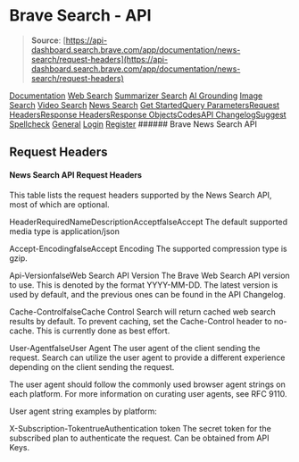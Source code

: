 # Brave Search - API

> **Source**: [https://api-dashboard.search.brave.com/app/documentation/news-search/request-headers](https://api-dashboard.search.brave.com/app/documentation/news-search/request-headers)


[](https://api-dashboard.search.brave.com/app/dashboard)  [](https://api-dashboard.search.brave.com/app/dashboard)  [Documentation](https://api-dashboard.search.brave.com/app/documentation) [Web Search](https://api-dashboard.search.brave.com/app/documentation/web-search) [Summarizer Search](https://api-dashboard.search.brave.com/app/documentation/summarizer-search) [AI Grounding](https://api-dashboard.search.brave.com/app/documentation/ai-grounding) [Image Search](https://api-dashboard.search.brave.com/app/documentation/image-search) [Video Search](https://api-dashboard.search.brave.com/app/documentation/video-search) [News Search](https://api-dashboard.search.brave.com/app/documentation/news-search) [Get Started](https://api-dashboard.search.brave.com/app/documentation/news-search/get-started)[Query Parameters](https://api-dashboard.search.brave.com/app/documentation/news-search/query)[Request Headers](https://api-dashboard.search.brave.com/app/documentation/news-search/request-headers)[Response Headers](https://api-dashboard.search.brave.com/app/documentation/news-search/response-headers)[Response Objects](https://api-dashboard.search.brave.com/app/documentation/news-search/responses)[Codes](https://api-dashboard.search.brave.com/app/documentation/news-search/codes)[API Changelog](https://api-dashboard.search.brave.com/app/documentation/news-search/api-changelog)[Suggest](https://api-dashboard.search.brave.com/app/documentation/suggest) [Spellcheck](https://api-dashboard.search.brave.com/app/documentation/spellcheck) [General](https://api-dashboard.search.brave.com/app/documentation/general)    [Login](https://api-dashboard.search.brave.com/login) [Register](https://api-dashboard.search.brave.com/register) ###### Brave News Search API

 ## Request Headers

 #### News Search API Request Headers

 This table lists the request headers supported by the News Search API, most of which are
    optional.

 HeaderRequiredNameDescriptionAcceptfalseAccept The default supported media type is application/json

Accept-EncodingfalseAccept Encoding The supported compression type is gzip.

Api-VersionfalseWeb Search API Version The Brave Web Search API version to use. This is denoted by     the format YYYY-MM-DD. The latest version is used by default,    and the previous ones can be found in the    API Changelog.

Cache-ControlfalseCache Control Search will return cached web search results by default.     To prevent caching, set the Cache-Control header to no-cache.     This is currently done as best effort.

User-AgentfalseUser Agent The user agent of the client sending the request. Search can     utilize the user agent to provide a different experience depending     on the client sending the request.

The user agent should follow the commonly used browser     agent strings on each platform. For more information on     curating user agents, see RFC 9110.

User agent string examples by platform:

X-Subscription-TokentrueAuthentication token The secret token for the subscribed plan to authenticate the request.   Can be obtained from API Keys.

 